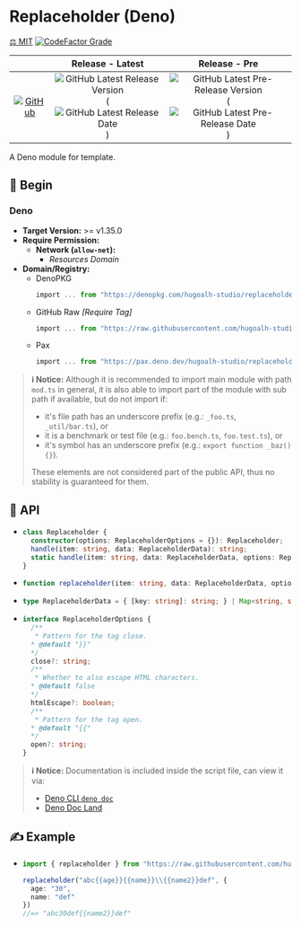 # Replaceholder (Deno)

[⚖️ MIT](./LICENSE.md)
[![CodeFactor Grade](https://img.shields.io/codefactor/grade/github/hugoalh-studio/replaceholder-deno?label=Grade&logo=codefactor&logoColor=ffffff&style=flat-square "CodeFactor Grade")](https://www.codefactor.io/repository/github/hugoalh-studio/replaceholder-deno)

|  | **Release - Latest** | **Release - Pre** |
|:-:|:-:|:-:|
| [![GitHub](https://img.shields.io/badge/GitHub-181717?logo=github&logoColor=ffffff&style=flat-square "GitHub")](https://github.com/hugoalh-studio/replaceholder-deno) | ![GitHub Latest Release Version](https://img.shields.io/github/release/hugoalh-studio/replaceholder-deno?sort=semver&label=&style=flat-square "GitHub Latest Release Version") (![GitHub Latest Release Date](https://img.shields.io/github/release-date/hugoalh-studio/replaceholder-deno?label=&style=flat-square "GitHub Latest Release Date")) | ![GitHub Latest Pre-Release Version](https://img.shields.io/github/release/hugoalh-studio/replaceholder-deno?include_prereleases&sort=semver&label=&style=flat-square "GitHub Latest Pre-Release Version") (![GitHub Latest Pre-Release Date](https://img.shields.io/github/release-date-pre/hugoalh-studio/replaceholder-deno?label=&style=flat-square "GitHub Latest Pre-Release Date")) |

A Deno module for template.

## 🔰 Begin

### Deno

- **Target Version:** >= v1.35.0
- **Require Permission:**
  - **Network (`allow-net`):**
    - *Resources Domain*
- **Domain/Registry:**
  - DenoPKG
    ```ts
    import ... from "https://denopkg.com/hugoalh-studio/replaceholder-deno[@<Tag>]/mod.ts";
    ```
  - GitHub Raw *\[Require Tag\]*
    ```ts
    import ... from "https://raw.githubusercontent.com/hugoalh-studio/replaceholder-deno/<Tag>/mod.ts";
    ```
  - Pax
    ```ts
    import ... from "https://pax.deno.dev/hugoalh-studio/replaceholder-deno[@<Tag>]/mod.ts";
    ```

> **ℹ️ Notice:** Although it is recommended to import main module with path `mod.ts` in general, it is also able to import part of the module with sub path if available, but do not import if:
>
> - it's file path has an underscore prefix (e.g.: `_foo.ts`, `_util/bar.ts`), or
> - it is a benchmark or test file (e.g.: `foo.bench.ts`, `foo.test.ts`), or
> - it's symbol has an underscore prefix (e.g.: `export function _baz() {}`).
>
> These elements are not considered part of the public API, thus no stability is guaranteed for them.

## 🧩 API

- ```ts
  class Replaceholder {
    constructor(options: ReplaceholderOptions = {}): Replaceholder;
    handle(item: string, data: ReplaceholderData): string;
    static handle(item: string, data: ReplaceholderData, options: ReplaceholderOptions = {}): string;
  }
  ```
- ```ts
  function replaceholder(item: string, data: ReplaceholderData, options: ReplaceholderOptions = {}): string;
  ```
- ```ts
  type ReplaceholderData = { [key: string]: string; } | Map<string, string> | Record<string, string>;
  ```
- ```ts
  interface ReplaceholderOptions {
    /**
     * Pattern for the tag close.
    * @default "}}"
    */
    close?: string;
    /**
     * Whether to also escape HTML characters.
    * @default false
    */
    htmlEscape?: boolean;
    /**
     * Pattern for the tag open.
    * @default "{{"
    */
    open?: string;
  }
  ```

> **ℹ️ Notice:** Documentation is included inside the script file, can view it via:
>
> - [Deno CLI `deno doc`](https://deno.land/manual/tools/documentation_generator)
> - [Deno Doc Land](https://doc.deno.land)

## ✍️ Example

- ```ts
  import { replaceholder } from "https://raw.githubusercontent.com/hugoalh-studio/replaceholder-deno/main/mod.ts";

  replaceholder("abc{{age}}{{name}}\\{{name2}}def", {
    age: "30",
    name: "def"
  })
  //=> "abc30def{{name2}}def"
  ```
